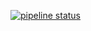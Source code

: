 [![pipeline status](https://gitlab.com/todorvt/Testing/badges/master/pipeline.svg)](https://gitlab.com/todorvt/Testing/commits/master)
